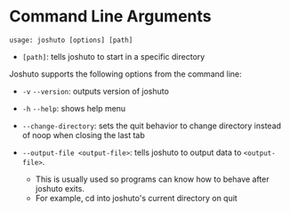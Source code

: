 # Command Line Arguments

```
usage: joshuto [options] [path]
```
 - `[path]`: tells joshuto to start in a specific directory

Joshuto supports the following options from the command line:

 - `-v` `--version`: outputs version of joshuto

 - `-h` `--help`: shows help menu

 - `--change-directory`: sets the quit behavior to change directory instead of
   noop when closing the last tab

 - `--output-file <output-file>`: tells joshuto to output data to `<output-file>`.
   - This is usually used so programs can know how to behave after joshuto exits.
   - For example, cd into joshuto's current directory on quit

